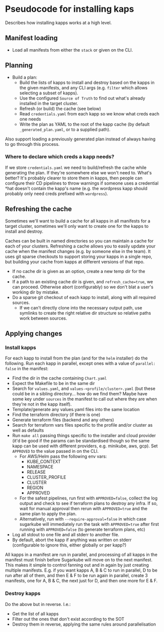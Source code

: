 # Pseudocode for installing kaps
Describes how installing kapps works at a high level.

## Manifest loading
* Load all manifests from either the `stack` or given on the CLI.

## Planning
* Build a plan:
  * Build the lists of kapps to install and destroy based on the kapps in the 
    given manifests, and any CLI args (e.g. `filter` which allows selecting a 
    subset of kapps).
  * Use the configured `Source of Truth` to find out what's already installed 
    in the target cluster.
  * Refresh (or build) the cache (see below)
  * Read `credentials.yaml` from each kapp so we know what creds each one needs
  * Write the plan as YAML to the root of the kapp cache (by default 
    `_generated_plan.yaml`, or to a supplied path).

Also support loading a previously generated plan instead of always having to 
go through this process.

### Where to declare which creds a kapp needs?
If we store `credentials.yaml` we need to build/refresh the cache while 
generating the plan. If they're somewhere else we won't need to. What's 
better? It's probably clearer to store them in kapps, then people can configure
their CD pipelines to throw warnings if someone uses a credential †hat doesn't
contain the kapp's name (e.g. the wordpress kapp should probably only need
creds prefixed with `wordpress`).

## Refreshing the cache
Sometimes we'll want to build a cache for all kapps in all manifests for a 
target cluster, sometimes we'll only want to create one for the kapps to 
install and destroy. 

Caches can be built in named directories so you can maintain a cache for each
of your clusters. Refreshing a cache allows you to easily update your cache
when the manifest changes (e.g. by someone else in the team). It uses git 
sparse checkouts to support storing your kapps in a single repo, but building
your cache from kapps at different versions of that repo. 

* If no cache dir is given as an option, create a new temp dir for the cache.
* If a path to an existing cache dir is given, and `refresh_cache=true`, we 
  can proceed. Otherwise abort (configurably) so we don't blat a user's working 
  dir by mistake.
* Do a sparse git checkout of each kapp to install, along with all required
  sources. 
  * If we can't directly clone into the necessary output path, use symlinks
    to create the right relative dir structure so relative paths work 
    between sources.

## Applying changes
### Install kapps
For each kapp to install from the plan (and for the `helm` installer) do the 
following. Run each kapp in parallel, except ones with a value of 
`parallel: false` in the manifest:
* Find the dir in the cache containing `Chart.yaml`
* Expect the Makefile to be in the same dir
* Search for `values.yaml`, and `values-<profile/cluster>.yaml` (but 
  these could be in a sibling directory... how do we find them? Maybe have
  some key under `sources` in the manifest to call out where they are when 
  they're not in the kapp itself).
* Template/generate any values.yaml files into the same location
* Find the terraform directory (if there is one)
* Generate terraform files (backend and any others)
* Search for terraform vars files specific to the profile and/or cluster as 
  well as defaults
* Run `make all` passing things specific to the installer and cloud provider
  (it'd be good if the params can be standardised though so the same kapp can 
  be used with different providers, e.g. minikube, aws, gcp). Set `APPROVED` to 
  the value passed in on the CLI. 
  * For AWS/Helm pass the following env vars:
    * KUBE_CONTEXT
    * NAMESPACE
    * RELEASE
    * CLUSTER_PROFILE
    * CLUSTER
    * REGION
    * APPROVED
  * For the safest pipelines, run first with `APPROVED=false`, collect the 
    log output and check to see if terraform plans to destroy any infra. If
    so, wait for manual approval then rerun with `APPROVED=true` and the 
    same plan to apply the plan.
  * Alternatively, run with `--require-approval=false` in which case sugarkube
    will immediately run the task with `APPROVED=true` after first running 
    with `APPROVED=false` (to generate terraform plans, etc)
* Log all stdout to one file and all stderr to another file.
* By default, abort the kapp if anything was written on stderr (configurable 
  to ignore this, either globally or per kapp?)

All kapps in a manifest are run in parallel, and processing of all kapps in the
manifest must finish before Sugarkube will move on to the next manifest. This
makes it simple to control fanning out and in again by just creating multiple
manifests. E.g. if you want kapps A, B & C to run in parallel, D to be run 
after all of them, and then E & F to be run again in parallel, create 3 
manifests, one for A, B & C, the next just for D, and then one more for E & F.

### Destroy kapps 
Do the above but in reverse. I.e.:
* Get the list of all kapps
* Filter out the ones that don't exist according to the SOT
* Destroy them in reverse, applying the same rules around parallelisation
